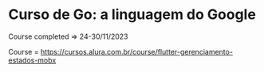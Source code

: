 # Curso de Go: a linguagem do Google

Course completed => 24-30/11/2023

Course = https://cursos.alura.com.br/course/flutter-gerenciamento-estados-mobx